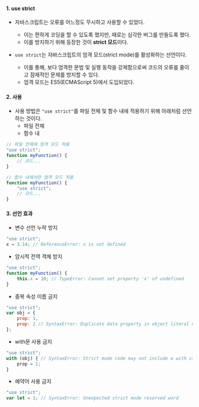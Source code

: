 
#### 1. use strict

- 자바스크립트는 오류를 어느정도 무시하고 사용할 수 있었다.
	- 이는 편하게 코딩을 할 수 있도록 했지만, 때로는 심각한 버그를 만들도록 했다.
    - 이를 방지하기 위해 등장한 것이 **strict 모드**이다.

- `use strict`는 자바스크립트의 엄격 모드(strict mode)를 활성화하는 선언이다.
	- 이를 통해, 보다 엄격한 문법 및 실행 동작을 강제함으로써 코드의 오류를 줄이고 잠재적인 문제를 방지할 수 있다.
	- 엄격 모드는 ES5(ECMAScript 5)에서 도입되었다.

#### 2. 사용

- 사용 방법은 `"use strict"`를 파일 전체 및 함수 내에 적용하기 위해 아래처럼 선언하는 것이다.
	- 파일 전체
	- 함수 내
```ts
// 파일 전체에 엄격 모드 적용
"use strict";
function myFunction() {
    // 코드...
}

// 함수 내에서만 엄격 모드 적용
function myFunction() {
    "use strict";
    // 코드...
}
```

#### 3. 선언 효과

- 변수 선언 누락 방지
```js
"use strict";
x = 3.14; // ReferenceError: x is not defined
```

- 암시적 전역 객체 방지
```js
"use strict";
function myFunction() {
    this.x = 10; // TypeError: Cannot set property 'x' of undefined
}
```

- 중복 속성 이름 금지
```js
"use strict";
var obj = {
    prop: 1,
    prop: 2 // SyntaxError: Duplicate data property in object literal not allowed in strict mode
};
```

- with문 사용 금지
```js
"use strict";
with (obj) { // SyntaxError: Strict mode code may not include a with statement
    prop = 1;
}
```

- 예약어 사용 금지
```js
"use strict";
var let = 1; // SyntaxError: Unexpected strict mode reserved word
```